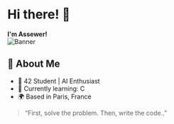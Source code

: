 # Hi there! 👋  
**I'm Assewer!**  
![Banner](https://i.imgur.com/aDiTUpY.png)

## 🚀 About Me
- 🌟 42 Student | AI Enthusiast  
- 🧠 Currently learning: C 
- 🌍 Based in Paris, France

> “First, solve the problem. Then, write the code..”
